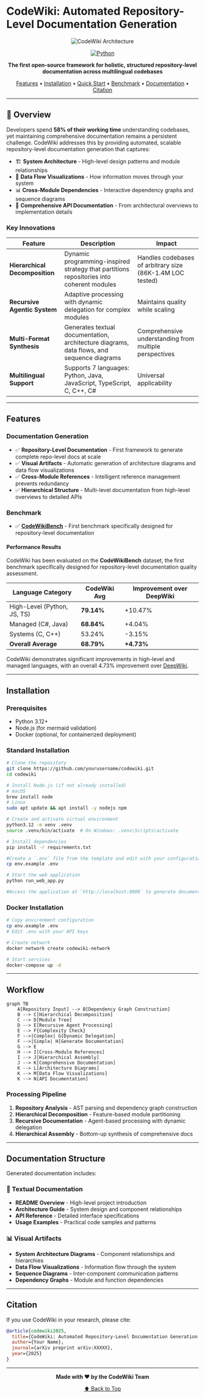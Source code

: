 # CodeWiki: Automated Repository-Level Documentation Generation

<div align="center">

![CodeWiki Architecture](img/framework-overview.png)

<!-- [![License](https://img.shields.io/badge/license-MIT-blue.svg)](LICENSE) -->
[![Python](https://img.shields.io/badge/python-3.12+-blue.svg)](https://www.python.org/downloads/)
<!-- [![Paper](https://img.shields.io/badge/paper-arXiv-red.svg)](https://arxiv.org/abs/XXXXX) -->

**The first open-source framework for holistic, structured repository-level documentation across multilingual codebases**

[Features](#features) • [Installation](#installation) • [Quick Start](#quick-start) • [Benchmark](#benchmark) • [Documentation](#documentation-structure) • [Citation](#citation)

</div>

---

## 🎯 Overview

Developers spend **58% of their working time** understanding codebases, yet maintaining comprehensive documentation remains a persistent challenge. CodeWiki addresses this by providing automated, scalable repository-level documentation generation that captures:

- 🏗️ **System Architecture** - High-level design patterns and module relationships
- 🔄 **Data Flow Visualizations** - How information moves through your system
- 📊 **Cross-Module Dependencies** - Interactive dependency graphs and sequence diagrams
- 📝 **Comprehensive API Documentation** - From architectural overviews to implementation details

### Key Innovations

| Feature | Description | Impact |
|---------|-------------|--------|
| **Hierarchical Decomposition** | Dynamic programming-inspired strategy that partitions repositories into coherent modules | Handles codebases of arbitrary size (86K-1.4M LOC tested) |
| **Recursive Agentic System** | Adaptive processing with dynamic delegation for complex modules | Maintains quality while scaling |
| **Multi-Format Synthesis** | Generates textual documentation, architecture diagrams, data flows, and sequence diagrams | Comprehensive understanding from multiple perspectives |
| **Multilingual Support** | Supports 7 languages: Python, Java, JavaScript, TypeScript, C, C++, C# | Universal applicability |

---

## Features

### Documentation Generation

- ✅ **Repository-Level Documentation** - First framework to generate complete repo-level docs at scale
- ✅ **Visual Artifacts** - Automatic generation of architecture diagrams and data flow visualizations
- ✅ **Cross-Module References** - Intelligent reference management prevents redundancy
- ✅ **Hierarchical Structure** - Multi-level documentation from high-level overviews to detailed APIs

### Benchmark

- ✅ **[CodeWikiBench](https://github.com/FSoft-AI4Code/CodeWikiBench.git)** - First benchmark specifically designed for repository-level documentation

#### Performance Results

CodeWiki has been evaluated on the **CodeWikiBench** dataset, the first benchmark specifically designed for repository-level documentation quality assessment.

| Language Category | CodeWiki Avg | Improvement over DeepWiki |
|-------------------|--------------|---------------------------|
| High-Level (Python, JS, TS) | **79.14%** | +10.47% |
| Managed (C#, Java) | **68.84%** | +4.04% |
| Systems (C, C++) | 53.24% | -3.15% |
| **Overall Average** | **68.79%** | **+4.73%** |

CodeWiki demonstrates significant improvements in high-level and managed languages, with an overall 4.73% improvement over [DeepWiki](https://deepwiki.com/).

---

## Installation

### Prerequisites

- Python 3.12+
- Node.js (for mermaid validation)
- Docker (optional, for containerized deployment)

### Standard Installation

```bash
# Clone the repository
git clone https://github.com/yourusername/codewiki.git
cd codewiki

# Install Node.js (if not already installed)
# macOS
brew install node
# Linux
sudo apt update && apt install -y nodejs npm

# Create and activate virtual environment
python3.12 -m venv .venv
source .venv/bin/activate  # On Windows: .venv\Scripts\activate

# Install dependencies
pip install -r requirements.txt

#Create a `.env` file from the template and edit with your configuration
cp env.example .env

# Start the web application
python run_web_app.py

#Access the application at `http://localhost:8000` to generate documentation by github url and commit id (optional)
```

### Docker Installation

```bash
# Copy environment configuration
cp env.example .env
# Edit .env with your API keys

# Create network
docker network create codewiki-network

# Start services
docker-compose up -d
```

---

## Workflow

```mermaid
graph TB
    A[Repository Input] --> B[Dependency Graph Construction]
    B --> C[Hierarchical Decomposition]
    C --> D[Module Tree]
    D --> E[Recursive Agent Processing]
    E --> F{Complexity Check}
    F -->|Complex| G[Dynamic Delegation]
    F -->|Simple| H[Generate Documentation]
    G --> E
    H --> I[Cross-Module References]
    I --> J[Hierarchical Assembly]
    J --> K[Comprehensive Documentation]
    K --> L[Architecture Diagrams]
    K --> M[Data Flow Visualizations]
    K --> N[API Documentation]
```

### Processing Pipeline

1. **Repository Analysis** - AST parsing and dependency graph construction
2. **Hierarchical Decomposition** - Feature-based module partitioning
3. **Recursive Documentation** - Agent-based processing with dynamic delegation
4. **Hierarchical Assembly** - Bottom-up synthesis of comprehensive docs

---

## Documentation Structure

Generated documentation includes:

### 📄 Textual Documentation
- **README Overview** - High-level project introduction
- **Architecture Guide** - System design and component relationships
- **API Reference** - Detailed interface specifications
- **Usage Examples** - Practical code samples and patterns

### 📊 Visual Artifacts
- **System Architecture Diagrams** - Component relationships and hierarchies
- **Data Flow Visualizations** - Information flow through the system
- **Sequence Diagrams** - Inter-component communication patterns
- **Dependency Graphs** - Module and function dependencies


---

## Citation

If you use CodeWiki in your research, please cite:

```bibtex
@article{codewiki2025,
  title={CodeWiki: Automated Repository-Level Documentation Generation with Hierarchical Decomposition and Agentic Processing},
  author={Your Name},
  journal={arXiv preprint arXiv:XXXXX},
  year={2025}
}
```

<!-- ---

## 📄 License

This project is licensed under the MIT License - see the [LICENSE](LICENSE) file for details.

--- -->


<!-- ---

## 📧 Contact

- **Issues**: [GitHub Issues](https://github.com/yourusername/codewiki/issues)
- **Discussions**: [GitHub Discussions](https://github.com/yourusername/codewiki/discussions)
- **Email**: your.email@domain.com -->

---

<div align="center">

**Made with ❤️ by the CodeWiki Team**

[⬆ Back to Top](#codewiki-automated-repository-level-documentation-generation)

</div>